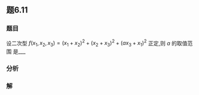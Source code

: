 ## 题6.11
### 题目
设二次型 $f( {{x}_{1},{x}_{2},{x}_{3}})  = {( {x}_{1} + {x}_{2}) }^{2} + {( {x}_{2} + {x}_{3}) }^{2} + {( a{x}_{3} + {x}_{1}) }^{2}$ 正定,则 $a$ 的取值范围  是___
### 分析

### 解